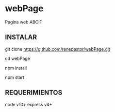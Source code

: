 # webPage
Pagina web ABCIT

## INSTALAR
git clone https://github.com/renepastor/webPage.git

cd webPage

npm install

npm start

## REQUERIMIENTOS
 node v10+
 express v4+